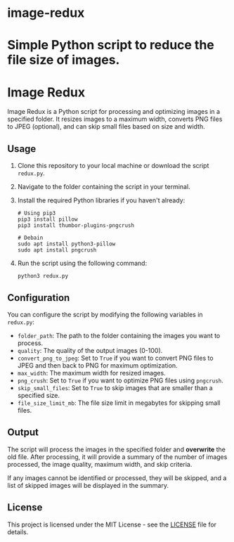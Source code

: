 # image-redux
Simple Python script to reduce the file size of images.
=======

# Image Redux

Image Redux is a Python script for processing and optimizing images in a specified folder. It resizes images to a maximum width, converts PNG files to JPEG (optional), and can skip small files based on size and width.

## Usage

1. Clone this repository to your local machine or download the script `redux.py`.

2. Navigate to the folder containing the script in your terminal.

3. Install the required Python libraries if you haven't already:

   ```
   # Using pip3
   pip3 install pillow
   pip3 install thumbor-plugins-pngcrush
   ```

   ```
   # Debain
   sudo apt install python3-pillow
   sudo apt install pngcrush
   ```

4. Run the script using the following command:

   ```
   python3 redux.py
   ```

## Configuration

You can configure the script by modifying the following variables in `redux.py`:

- `folder_path`: The path to the folder containing the images you want to process.
- `quality`: The quality of the output images (0-100).
- `convert_png_to_jpeg`: Set to `True` if you want to convert PNG files to JPEG and then back to PNG for maximum optimization.
- `max_width`: The maximum width for resized images.
- `png_crush`: Set to `True` if you want to optimize PNG files using `pngcrush`.
- `skip_small_files`: Set to `True` to skip images that are smaller than a specified size.
- `file_size_limit_mb`: The file size limit in megabytes for skipping small files.

## Output

The script will process the images in the specified folder and **overwrite** the old file. After processing, it will provide a summary of the number of images processed, the image quality, maximum width, and skip criteria.

If any images cannot be identified or processed, they will be skipped, and a list of skipped images will be displayed in the summary.

## License

This project is licensed under the MIT License - see the [LICENSE](LICENSE) file for details.